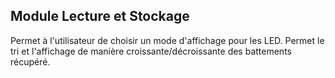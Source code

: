 ## Module Lecture et Stockage

Permet à l'utilisateur de choisir un mode d'affichage pour les LED. Permet le tri et l'affichage de manière croissante/décroissante des battements récupéré.
